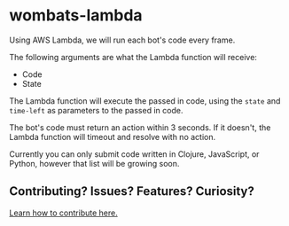 # wombats-lambda

Using AWS Lambda, we will run each bot's code every frame.

The following arguments are what the Lambda function will receive:
- Code
- State

The Lambda function will execute the passed in code, using
the `state` and `time-left` as parameters to the passed in code.

The bot's code must return an action within 3 seconds. If
it doesn't, the Lambda function will timeout and resolve
with no action.

Currently you can only submit code written in Clojure, JavaScript, or Python, however that
list will be growing soon.


## Contributing? Issues? Features? Curiosity?
[Learn how to contribute here.](https://github.com/willowtreeapps/wombats-lambda/blob/develop/CONTRIBUTING.md)

